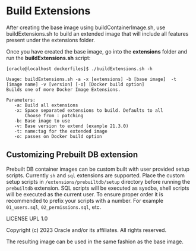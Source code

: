 # Build Extensions

After creating the base image using buildContainerImage.sh, use buildExtensions.sh to build an extended image that will include all features present under the extensions folder.

Once you have created the base image, go into the **extensions** folder and run the **buildExtensions.sh** script:

    [oracle@localhost dockerfiles]$ ./buildExtensions.sh -h

    Usage: buildExtensions.sh -a -x [extensions] -b [base image]  -t [image name] -v [version] [-o] [Docker build option]
    Builds one of more Docker Image Extensions.

    Parameters:
       -a: Build all extensions
       -x: Space separated extensions to build. Defaults to all
           Choose from : patching
       -b: Base image to use
       -v: Base version to extend (example 21.3.0)
       -t: name:tag for the extended image
       -o: passes on Docker build option

## Customizing Prebuilt DB extension

Prebuilt DB container images can be custom built with user provided setup scripts. Currently `sh` and `sql` extensions are supported. Place the custom setup scripts in `/extensions/prebuiltdb/setup` directory before running the `prebuiltdb` extension. 
SQL scripts will be executed as sysdba, shell scripts will be executed as the current user. To ensure proper order it is recommended to prefix your scripts with a number. For example `01_users.sql`, `02_permissions.sql`, etc.

LICENSE UPL 1.0

Copyright (c) 2023 Oracle and/or its affiliates. All rights reserved.

The resulting image can be used in the same fashion as the base image.

